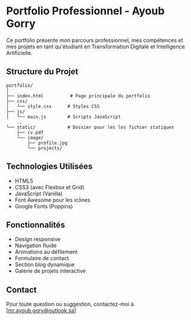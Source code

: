 # Portfolio Professionnel - Ayoub Gorry

Ce portfolio présente mon parcours professionnel, mes compétences et mes projets en tant qu'étudiant en Transformation Digitale et Intelligence Artificielle.

## Structure du Projet

```
portfolio/
│
├── index.html          # Page principale du portfolio
├── css/
│   └── style.css      # Styles CSS
├── js/
│   └── main.js        # Scripts JavaScript
    ..
└── static/            # Dossier pour les les fichier statiques
    ├── cv.pdf
    └── image/
        ├── profile.jpg
        └── projects/
```

## Technologies Utilisées

- HTML5
- CSS3 (avec Flexbox et Grid)
- JavaScript (Vanilla)
- Font Awesome pour les icônes
- Google Fonts (Poppins)

## Fonctionnalités

- Design responsive
- Navigation fluide
- Animations au défilement
- Formulaire de contact
- Section blog dynamique
- Galerie de projets interactive



## Contact

Pour toute question ou suggestion, contactez-moi à [mr.ayoub.gory@outlook.sa]
